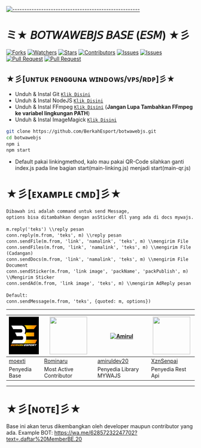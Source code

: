 [![-----------------------------------------------------](https://raw.githubusercontent.com/andreasbm/readme/master/assets/lines/colored.png)](#table-of-contents)
# ミ★ 𝘉𝘖𝘛𝘞𝘈𝘞𝘌𝘉𝘑𝘚 𝘉𝘈𝘚𝘌 (𝘌𝘚𝘔) ★彡

<a href="https://github.com/BerkahEsport/botwawebjs/network/members"><img title="Forks" src="https://img.shields.io/github/forks/BerkahEsport/botwawebjs?label=Forks&color=blue&style=flat-square"></a>
<a href="https://github.com/BerkahEsport/botwawebjs/watchers"><img title="Watchers" src="https://img.shields.io/github/watchers/BerkahEsport/botwawebjs?label=Watchers&color=green&style=flat-square"></a>
<a href="https://github.com/BerkahEsport/botwawebjs/stargazers"><img title="Stars" src="https://img.shields.io/github/stars/BerkahEsport/botwawebjs?label=Stars&color=yellow&style=flat-square"></a>
<a href="https://github.com/BerkahEsport/botwawebjs/graphs/contributors"><img title="Contributors" src="https://img.shields.io/github/contributors/BerkahEsport/botwawebjs?label=Contributors&color=blue&style=flat-square"></a>
<a href="https://github.com/BerkahEsport/botwawebjs/issues"><img title="Issues" src="https://img.shields.io/github/issues/BerkahEsport/botwawebjs?label=Issues&color=success&style=flat-square"></a>
<a href="https://github.com/BerkahEsport/botwawebjs/issues?q=is%3Aissue+is%3Aclosed"><img title="Issues" src="https://img.shields.io/github/issues-closed/BerkahEsport/botwawebjs?label=Issues&color=red&style=flat-square"></a>
<a href="https://github.com/BerkahEsport/botwawebjs/pulls"><img title="Pull Request" src="https://img.shields.io/github/issues-pr/BerkahEsport/botwawebjs?label=PullRequest&color=success&style=flat-square"></a>
<a href="https://github.com/BerkahEsport/botwawebjs/pulls?q=is%3Apr+is%3Aclosed"><img title="Pull Request" src="https://img.shields.io/github/issues-pr-closed/BerkahEsport/botwawebjs?label=PullRequest&color=red&style=flat-square"></a>


## ★彡[ᴜɴᴛᴜᴋ ᴘᴇɴɢɢᴜɴᴀ ᴡɪɴᴅᴏᴡꜱ/ᴠᴘꜱ/ʀᴅᴘ]彡★

* Unduh & Instal Git [`Klik Disini`](https://git-scm.com/downloads)
* Unduh & Instal NodeJS [`Klik Disini`](https://nodejs.org/en/download)
* Unduh & Instal FFmpeg [`Klik Disini`](https://ffmpeg.org/download.html) (**Jangan Lupa Tambahkan FFmpeg ke variabel lingkungan PATH**)
* Unduh & Instal ImageMagick [`Klik Disini`](https://imagemagick.org/script/download.php)

```bash
git clone https://github.com/BerkahEsport/botwawebjs.git
cd botwawebjs 
npm i
npm start
```
- Default pakai linkingmethod, kalo mau pakai QR-Code
silahkan ganti index.js pada line bagian start(main-linking.js)
menjadi start(main-qr.js)

# ★彡[ᴇxᴀᴍᴘʟᴇ ᴄᴍᴅ]彡★
```
Dibawah ini adalah command untuk send Message,
options bisa ditambahkan dengan asSticker dll yang ada di docs mywajs.

m.reply('teks') \\reply pesan
conn.reply(m.from, 'teks', m) \\reply pesan
conn.sendFile(m.from, 'link', 'namalink', 'teks', m) \\mengirim File
conn.sendFiles(m.from, 'link', 'namalink', 'teks', m) \\mengirim File (Cadangan)
conn.sendDocs(m.from, 'link', 'namalink', 'teks', m) \\mengirim File Document
conn.sendSticker(m.from, 'link image', 'packName', 'packPublish', m) \\Mengirim Sticker
conn.sendAd(m.from, 'link image', 'teks', m) \\mengirim AdReply pesan

Default:
conn.sendMessage(m.from, 'teks', {quoted: m, options})

```

---------

<a href="https://github.com/BerkahEsport"><img src="https://raw.githubusercontent.com/BerkahEsport/api-be/main/tmp/gmbr/logo2.png" width="100" height="100"></a> | <a href="https://github.com/Leuthra"><img src="https://github.com/Leuthra.png" width="100" height="100"></a> | [![Amirul](https://github.com/amiruldev20.png?size=100)](https://github.com/amiruldev20) | <a href="https://xzn.wtf/"><img src="https://xzn.wtf/img/user.jpg" width="100" height="100"></a> 
----|----|----|-----
[moexti](https://github.com/BerkahEsport) | [Rominaru](https://github.com/Leuthra) | [amiruldev20](https://github.com/amiruldev20) | [XznSenpai](https://xzn.wtf/)
Penyedia Base | Most Active Contributor | Penyedia Library MYWAJS | Penyedia Rest Api

----------
# ★彡[ɴᴏᴛᴇ]彡★
Base ini akan terus dikembangkan oleh developer maupun contributor yang ada.
Example BOT: https://wa.me/62857232247702?text=.daftar%20MemberBE.20
